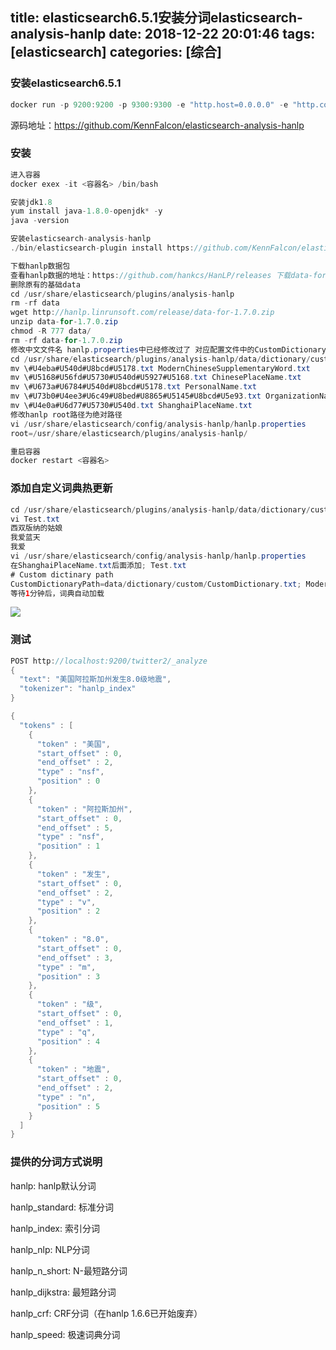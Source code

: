title: elasticsearch6.5.1安装分词elasticsearch-analysis-hanlp
date: 2018-12-22 20:01:46
tags: [elasticsearch]
categories: [综合]
---
### 安装elasticsearch6.5.1
```java
docker run -p 9200:9200 -p 9300:9300 -e "http.host=0.0.0.0" -e "http.cors.enabled=true" -e "http.cors.allow-origin="*"" -d docker.elastic.co/elasticsearch/elasticsearch:6.5.1
```

源码地址：https://github.com/KennFalcon/elasticsearch-analysis-hanlp

<!--more-->

### 安装
```java
进入容器
docker exex -it <容器名> /bin/bash

安装jdk1.8
yum install java-1.8.0-openjdk* -y
java -version

安装elasticsearch-analysis-hanlp
./bin/elasticsearch-plugin install https://github.com/KennFalcon/elasticsearch-analysis-hanlp/releases/download/v6.5.1/elasticsearch-analysis-hanlp-6.5.1.zip

下载hanlp数据包
查看hanlp数据的地址：https://github.com/hankcs/HanLP/releases 下载data-for-1.7.0.zip
删除原有的基础data
cd /usr/share/elasticsearch/plugins/analysis-hanlp
rm -rf data
wget http://hanlp.linrunsoft.com/release/data-for-1.7.0.zip
unzip data-for-1.7.0.zip
chmod -R 777 data/
rm -rf data-for-1.7.0.zip
修改中文文件名 hanlp.properties中已经修改过了 对应配置文件中的CustomDictionaryPath
cd /usr/share/elasticsearch/plugins/analysis-hanlp/data/dictionary/custom
mv \#U4eba#U540d#U8bcd#U5178.txt ModernChineseSupplementaryWord.txt
mv \#U5168#U56fd#U5730#U540d#U5927#U5168.txt ChinesePlaceName.txt
mv \#U673a#U6784#U540d#U8bcd#U5178.txt PersonalName.txt
mv \#U73b0#U4ee3#U6c49#U8bed#U8865#U5145#U8bcd#U5e93.txt OrganizationName.txt
mv \#U4e0a#U6d77#U5730#U540d.txt ShanghaiPlaceName.txt
修改hanlp root路径为绝对路径
vi /usr/share/elasticsearch/config/analysis-hanlp/hanlp.properties
root=/usr/share/elasticsearch/plugins/analysis-hanlp/

重启容器
docker restart <容器名>
```

### 添加自定义词典热更新
```java
cd /usr/share/elasticsearch/plugins/analysis-hanlp/data/dictionary/custom
vi Test.txt
西双版纳的姑娘
我爱蓝天
我爱
vi /usr/share/elasticsearch/config/analysis-hanlp/hanlp.properties
在ShanghaiPlaceName.txt后面添加; Test.txt
# Custom dictinary path
CustomDictionaryPath=data/dictionary/custom/CustomDictionary.txt; ModernChineseSupplementaryWord.txt; ChinesePlaceName.txt ns; PersonalName.txt; OrganizationName.txt; ShanghaiPlaceName.txt; Test.txt ns;data/dictionary/person/nrf.txt nrf;
等待1分钟后，词典自动加载
```
![](/images/20181222213505.png)

### 测试
```java
POST http://localhost:9200/twitter2/_analyze
{
  "text": "美国阿拉斯加州发生8.0级地震",
  "tokenizer": "hanlp_index"
}
```

```java
{
  "tokens" : [
    {
      "token" : "美国",
      "start_offset" : 0,
      "end_offset" : 2,
      "type" : "nsf",
      "position" : 0
    },
    {
      "token" : "阿拉斯加州",
      "start_offset" : 0,
      "end_offset" : 5,
      "type" : "nsf",
      "position" : 1
    },
    {
      "token" : "发生",
      "start_offset" : 0,
      "end_offset" : 2,
      "type" : "v",
      "position" : 2
    },
    {
      "token" : "8.0",
      "start_offset" : 0,
      "end_offset" : 3,
      "type" : "m",
      "position" : 3
    },
    {
      "token" : "级",
      "start_offset" : 0,
      "end_offset" : 1,
      "type" : "q",
      "position" : 4
    },
    {
      "token" : "地震",
      "start_offset" : 0,
      "end_offset" : 2,
      "type" : "n",
      "position" : 5
    }
  ]
}
```

### 提供的分词方式说明
hanlp: hanlp默认分词

hanlp_standard: 标准分词

hanlp_index: 索引分词

hanlp_nlp: NLP分词

hanlp_n_short: N-最短路分词

hanlp_dijkstra: 最短路分词

hanlp_crf: CRF分词（在hanlp 1.6.6已开始废弃）

hanlp_speed: 极速词典分词